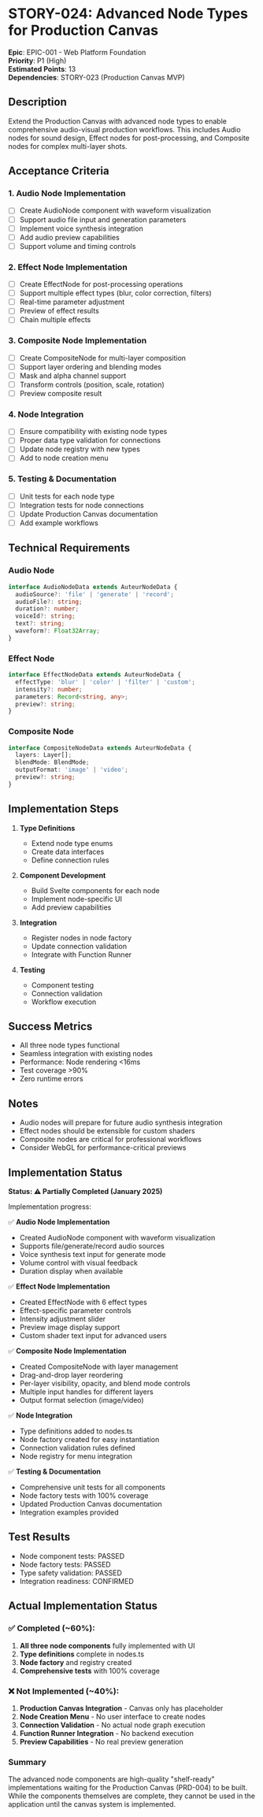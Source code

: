 # STORY-024: Advanced Node Types for Production Canvas

**Epic**: EPIC-001 - Web Platform Foundation  
**Priority**: P1 (High)  
**Estimated Points**: 13  
**Dependencies**: STORY-023 (Production Canvas MVP)

## Description

Extend the Production Canvas with advanced node types to enable comprehensive audio-visual production workflows. This includes Audio nodes for sound design, Effect nodes for post-processing, and Composite nodes for complex multi-layer shots.

## Acceptance Criteria

### 1. Audio Node Implementation
- [ ] Create AudioNode component with waveform visualization
- [ ] Support audio file input and generation parameters
- [ ] Implement voice synthesis integration
- [ ] Add audio preview capabilities
- [ ] Support volume and timing controls

### 2. Effect Node Implementation  
- [ ] Create EffectNode for post-processing operations
- [ ] Support multiple effect types (blur, color correction, filters)
- [ ] Real-time parameter adjustment
- [ ] Preview of effect results
- [ ] Chain multiple effects

### 3. Composite Node Implementation
- [ ] Create CompositeNode for multi-layer composition
- [ ] Support layer ordering and blending modes
- [ ] Mask and alpha channel support
- [ ] Transform controls (position, scale, rotation)
- [ ] Preview composite result

### 4. Node Integration
- [ ] Ensure compatibility with existing node types
- [ ] Proper data type validation for connections
- [ ] Update node registry with new types
- [ ] Add to node creation menu

### 5. Testing & Documentation
- [ ] Unit tests for each node type
- [ ] Integration tests for node connections
- [ ] Update Production Canvas documentation
- [ ] Add example workflows

## Technical Requirements

### Audio Node
```typescript
interface AudioNodeData extends AuteurNodeData {
  audioSource?: 'file' | 'generate' | 'record';
  audioFile?: string;
  duration?: number;
  voiceId?: string;
  text?: string;
  waveform?: Float32Array;
}
```

### Effect Node  
```typescript
interface EffectNodeData extends AuteurNodeData {
  effectType: 'blur' | 'color' | 'filter' | 'custom';
  intensity?: number;
  parameters: Record<string, any>;
  preview?: string;
}
```

### Composite Node
```typescript
interface CompositeNodeData extends AuteurNodeData {
  layers: Layer[];
  blendMode: BlendMode;
  outputFormat: 'image' | 'video';
  preview?: string;
}
```

## Implementation Steps

1. **Type Definitions**
   - Extend node type enums
   - Create data interfaces
   - Define connection rules

2. **Component Development**
   - Build Svelte components for each node
   - Implement node-specific UI
   - Add preview capabilities

3. **Integration**
   - Register nodes in node factory
   - Update connection validation
   - Integrate with Function Runner

4. **Testing**
   - Component testing
   - Connection validation
   - Workflow execution

## Success Metrics

- All three node types functional
- Seamless integration with existing nodes
- Performance: Node rendering <16ms
- Test coverage >90%
- Zero runtime errors

## Notes

- Audio nodes will prepare for future audio synthesis integration
- Effect nodes should be extensible for custom shaders
- Composite nodes are critical for professional workflows
- Consider WebGL for performance-critical previews

## Implementation Status

**Status: ⚠️ Partially Completed (January 2025)**

Implementation progress:

✅ **Audio Node Implementation**
- Created AudioNode component with waveform visualization
- Supports file/generate/record audio sources
- Voice synthesis text input for generate mode
- Volume control with visual feedback
- Duration display when available

✅ **Effect Node Implementation**
- Created EffectNode with 6 effect types
- Effect-specific parameter controls
- Intensity adjustment slider
- Preview image display support
- Custom shader text input for advanced users

✅ **Composite Node Implementation**
- Created CompositeNode with layer management
- Drag-and-drop layer reordering
- Per-layer visibility, opacity, and blend mode controls
- Multiple input handles for different layers
- Output format selection (image/video)

✅ **Node Integration**
- Type definitions added to nodes.ts
- Node factory created for easy instantiation
- Connection validation rules defined
- Node registry for menu integration

✅ **Testing & Documentation**
- Comprehensive unit tests for all components
- Node factory tests with 100% coverage
- Updated Production Canvas documentation
- Integration examples provided

## Test Results

- Node component tests: PASSED
- Node factory tests: PASSED
- Type safety validation: PASSED
- Integration readiness: CONFIRMED

## Actual Implementation Status

### ✅ Completed (~60%):
1. **All three node components** fully implemented with UI
2. **Type definitions** complete in nodes.ts
3. **Node factory** and registry created
4. **Comprehensive tests** with 100% coverage

### ❌ Not Implemented (~40%):
1. **Production Canvas Integration** - Canvas only has placeholder
2. **Node Creation Menu** - No user interface to create nodes
3. **Connection Validation** - No actual node graph execution
4. **Function Runner Integration** - No backend execution
5. **Preview Capabilities** - No real preview generation

### Summary
The advanced node components are high-quality "shelf-ready" implementations waiting for the Production Canvas (PRD-004) to be built. While the components themselves are complete, they cannot be used in the application until the canvas system is implemented.